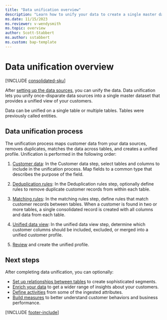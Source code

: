 ```yaml
---
title: "Data unification overview"
description: "Learn how to unify your data to create a single master dataset of customer profiles."
ms.date: 11/15/2023
ms.reviewer: v-wendysmith
ms.topic: overview
author: Scott-Stabbert
ms.author: sstabbert
ms.custom: bap-template
---
```


# Data unification overview

[!INCLUDE [consolidated-sku](./includes/consolidated-sku.md)]

After [setting up the data sources](data-sources.md), you can unify the data. Data unification lets you unify once-disparate data sources into a single master dataset that provides a unified view of your customers.

Data can be unified on a single table or multiple tables. Tables were previously called entities.

## Data unification process

The unification process maps customer data from your data sources, removes duplicates, matches the data across tables, and creates a unified profile. Unification is performed in the following order:

1. [Customer data](data-unification-map-tables.md): In the Customer data step, select tables and columns to include in the unification process. Map fields to a common type that describes the purpose of the field.

1. [Deduplication rules](data-unification-duplicates.md): In the Deduplication rules step, optionally define rules to remove duplicate customer records from within each table.

1. [Matching rules](data-unification-match-tables.md): In the matching rules step, define rules that match customer records between tables. When a customer is found in two or more tables, a single consolidated record is created with all columns and data from each table.

1. [Unified data view](data-unification-merge-tables.md): In the unified data view step, determine which customer columns should be included, excluded, or merged into a unified customer profile.  

1. [Review](data-unification-review.md) and create the unified profile.

## Next steps

After completing data unification, you can optionally:

- [Set up relationships between tables](relationships.md) to create sophisticated segments.
- [Enrich your data](enrichment-manage.md) to get a wider range of insights about your customers.
- [Define activities](activities.md) from some of the ingested attributes.
- [Build measures](measures.md) to better understand customer behaviors and business performance.

[!INCLUDE [footer-include](includes/footer-banner.md)]
